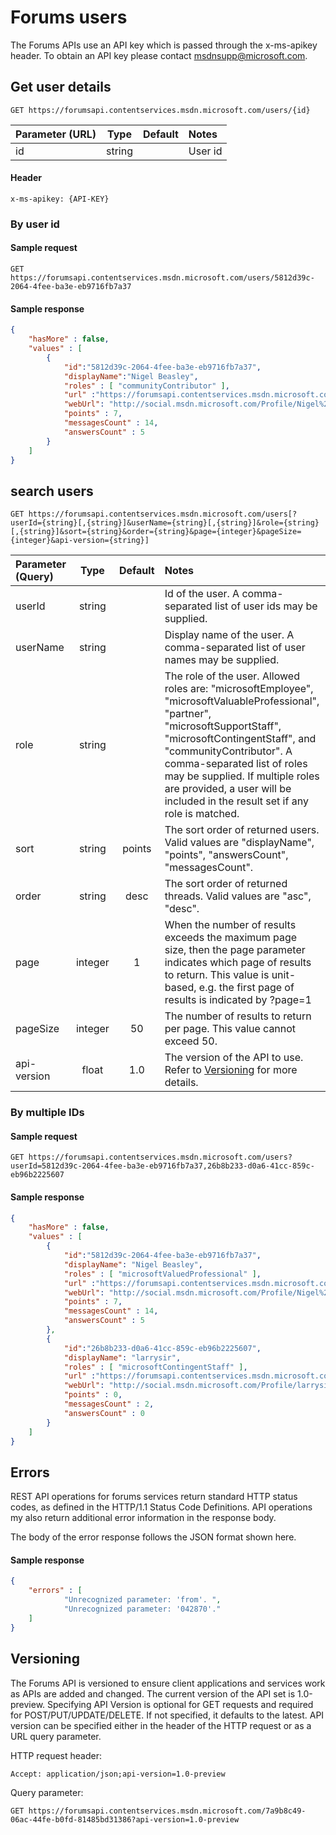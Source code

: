 # Forums users
The Forums APIs use an API key which is passed through the x-ms-apikey header. To obtain an API key please contact msdnsupp@microsoft.com.

## Get user details

```httprequest
GET https://forumsapi.contentservices.msdn.microsoft.com/users/{id}
```

| Parameter (URL)   | Type     | Default | Notes
|:------------|:--------:|:-------:|:----------------------------------------------------------------------------------------------------------------------------
| id          | string   |         | User id

#### Header
```header
x-ms-apikey: {API-KEY}
```

### By user id

#### Sample request
```httprequest
GET https://forumsapi.contentservices.msdn.microsoft.com/users/5812d39c-2064-4fee-ba3e-eb9716fb7a37
```

#### Sample response
```json
{
    "hasMore" : false,
    "values" : [
        {
            "id":"5812d39c-2064-4fee-ba3e-eb9716fb7a37",
            "displayName":"Nigel Beasley",
            "roles" : [ "communityContributor" ],
            "url" :"https://forumsapi.contentservices.msdn.microsoft.com/users/5812d39c-2064-4fee-ba3e-eb9716fb7a37",
            "webUrl": "http://social.msdn.microsoft.com/Profile/Nigel%20Beasley",
            "points" : 7,
            "messagesCount" : 14,
            "answersCount" : 5
        }
    ]
}
```

## search users

```httprequest
GET https://forumsapi.contentservices.msdn.microsoft.com/users[?userId={string}[,{string}]&userName={string}[,{string}]&role={string}[,{string}]&sort={string}&order={string}&page={integer}&pageSize={integer}&api-version={string}]
```

| Parameter (Query)      | Type     | Default | Notes
|:-----------    |:--------:|:-------:|:----------------------------------------------------------------------------------------------------------------------------
| userId           | string   |         | Id of the user.  A comma-separated list of user ids may be supplied.
| userName           | string   |         | Display name of the user.  A comma-separated list of user names may be supplied.
| role           | string   |         | The role of the user.  Allowed roles are: "microsoftEmployee", "microsoftValuableProfessional", "partner", "microsoftSupportStaff", "microsoftContingentStaff", and "communityContributor". A comma-separated list of roles may be supplied. If multiple roles are provided, a user will be included in the result set if any role is matched.
| sort           | string   | points  | The sort order of returned users.  Valid values are "displayName", "points", "answersCount", "messagesCount".
| order          | string   | desc    | The sort order of returned threads.  Valid values are "asc", "desc".
| page           | integer  | 1       | When the number of results exceeds the maximum page size, then the page parameter indicates which page of results to return.  This value is unit-based, e.g. the first page of results is indicated by ?page=1
| pageSize       | integer  | 50      | The number of results to return per page.  This value cannot exceed 50.
| api-version    | float    | 1.0     | The version of the API to use. Refer to [Versioning](#versioning) for more details.


### By multiple IDs

#### Sample request
```httprequest
GET https://forumsapi.contentservices.msdn.microsoft.com/users?userId=5812d39c-2064-4fee-ba3e-eb9716fb7a37,26b8b233-d0a6-41cc-859c-eb96b2225607
```

#### Sample response
```json
{
    "hasMore" : false,
    "values" : [ 
        {
            "id":"5812d39c-2064-4fee-ba3e-eb9716fb7a37",
            "displayName": "Nigel Beasley",
            "roles" : [ "microsoftValuedProfessional" ],
            "url" :"https://forumsapi.contentservices.msdn.microsoft.com/users/5812d39c-2064-4fee-ba3e-eb9716fb7a37",
            "webUrl": "http://social.msdn.microsoft.com/Profile/Nigel%20Beasley",
            "points" : 7,
            "messagesCount" : 14,
            "answersCount" : 5
        },
        {
            "id":"26b8b233-d0a6-41cc-859c-eb96b2225607",
            "displayName": "larrysir",
            "roles" : [ "microsoftContingentStaff" ],
            "url" :"https://forumsapi.contentservices.msdn.microsoft.com/users/26b8b233-d0a6-41cc-859c-eb96b2225607",
            "webUrl": "http://social.msdn.microsoft.com/Profile/larrysir",
            "points" : 0,
            "messagesCount" : 2,
            "answersCount" : 0
        }
    ]
}
```


## Errors

REST API operations for forums services return standard HTTP status codes, as defined in the HTTP/1.1 Status Code Definitions.  API operations my also return additional error information in the response body.

The body of the error response follows the JSON format shown here.

#### Sample response

```json
{
    "errors" : [
            "Unrecognized parameter: 'from'. ",
            "Unrecognized parameter: '042870'."
    ]
}
```
<a name="versioning"></a>
## Versioning 

The Forums API is versioned to ensure client applications and services work as APIs are added and changed. The current version of the API set is 1.0-preview. Specifying API Version is optional for GET requests and required for POST/PUT/UPDATE/DELETE. If not specified, it defaults to the latest. API version can be specified either in the header of the HTTP request or as a URL query parameter.

HTTP request header:
```httprequest
Accept: application/json;api-version=1.0-preview
```

Query parameter:
```httprequest
GET https://forumsapi.contentservices.msdn.microsoft.com/7a9b8c49-06ac-44fe-b0fd-81485bd31386?api-version=1.0-preview
```